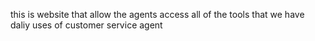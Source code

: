 this is website that allow the agents access all of the tools that we have daliy uses of customer service agent 
